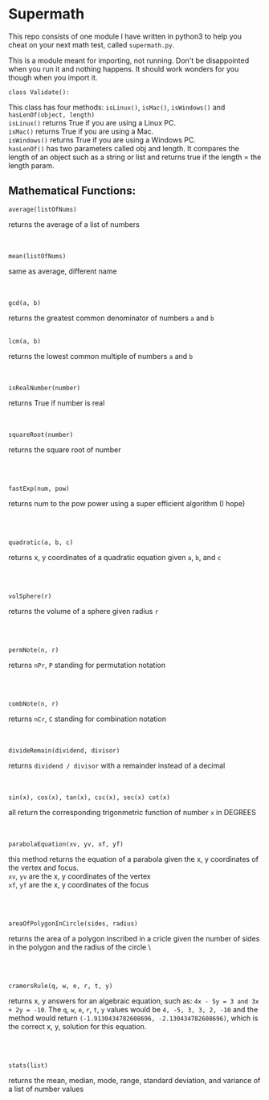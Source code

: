 # Supermath
This repo consists of one module I have written in python3 to help you cheat on your next math test, called `supermath.py`.  
  
This is a module meant for importing, not running. Don't be disappointed when you run it and nothing happens. It should work wonders for you though when you import it.

```
class Validate():
```
  This class has four methods: `isLinux()`, `isMac()`, `isWindows()` and `hasLenOf(object, length)`  
 `isLinux()` returns True if you are using a Linux PC.  
 `isMac()` returns True if you are using a Mac.  
 `isWindows()` returns True if you are using a Windows PC.  
 `hasLenOf()` has two parameters called obj and length. It compares the length of an object such as a string or list and returns true if the length = the length param.
 
## Mathematical Functions:  

```
average(listOfNums)
```
  returns the average of a list of numbers  
<br><br>
 
```
mean(listOfNums)
```
  same as average, different name  
<br><br>
    
 
```
gcd(a, b)
```
  returns the greatest common denominator of numbers `a` and `b`
<br><br>
  
```
lcm(a, b)
```
  returns the lowest common multiple of numbers `a` and `b`  
<br><br>    

```
isRealNumber(number)
```
  returns True if number is real  
<br><br>  
    
 
```
squareRoot(number)
```
  returns the square root of number  
    
<br><br>
 
```
fastExp(num, pow)
```
  returns num to the pow power using a super efficient algorithm  (I hope)  
    
<br><br>
 
```
quadratic(a, b, c)
```
  returns x, y coordinates of a quadratic equation given `a`, `b`, and `c`  
    
<br><br>
 
```
volSphere(r)
```
  returns the volume of a sphere given radius `r`  
    
<br><br>

```
permNote(n, r)
```
  returns `nPr`, `P` standing for permutation notation  
       
<br><br>
 
```
combNote(n, r)
```
  returns `nCr`, `C` standing for combination notation  
<br><br>
    
 
```
divideRemain(dividend, divisor)
```
  returns `dividend / divisor` with a remainder instead of a decimal  
<br><br>
 
```
sin(x), cos(x), tan(x), csc(x), sec(x) cot(x)
```
  all return the corresponding trigonmetric function of number `x` in DEGREES  
<br><br>
 
```
parabolaEquation(xv, yv, xf, yf)
```
  this method returns the equation of a parabola given the x, y coordinates of the vertex and focus.  
  `xv`, `yv` are the x, y coordinates of the vertex  
  `xf`, `yf` are the x, y coordinates of the focus  
     
<br><br>
 
```
areaOfPolygonInCircle(sides, radius)
```
  returns the area of a polygon inscribed in a cricle given the number of sides in the polygon and the radius of the circle  \
     
<br><br>
 
```
cramersRule(q, w, e, r, t, y)
```
  returns x, y answers for an algebraic equation, such as: `4x - 5y = 3 and 3x + 2y = -10`. The `q`, `w`, `e`, `r`, `t`, `y` values would be `4, -5, 3, 3, 2, -10` and the method would return `(-1.9130434782608696, -2.130434782608696)`, which is the correct x, y, solution for this equation.  
     
<br><br>

```
stats(list)
```
  returns the mean, median, mode, range, standard deviation, and variance of a list of number values  
  

